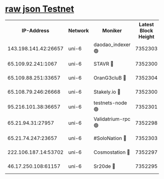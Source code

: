 [raw json Testnet](https://rpc-check.junot.stavr.tech/junot/rpc-junot-result.json)
=


<table><tr><th>IP-Address</th><th>Network</th><th>Moniker</th><th>Latest Block Height</th><th>Earliest Block Height</th><th>Catching Up</th><th>Tx Index</th><th>Voting Power</th><th>Scan Time</th></tr><tr><td>143.198.141.42:26657</td><td>uni-6</td><td>daodao_indexer 🟢</td><td>7352303</td><td>1</td><td>False</td><td>off</td><td>0</td><td>2024-01-25T00:24:59.462263232UTC</td></tr><tr><td>65.109.92.241:1067</td><td>uni-6</td><td>STAVR 🔴</td><td>7352300</td><td>1138541</td><td>False</td><td>on</td><td>6053</td><td>2024-01-25T00:24:49.266048211UTC</td></tr><tr><td>65.109.88.251:33657</td><td>uni-6</td><td>OranG3cluB 🔴</td><td>7352304</td><td>1138541</td><td>False</td><td>on</td><td>11</td><td>2024-01-25T00:25:04.001290310UTC</td></tr><tr><td>65.108.79.246:26668</td><td>uni-6</td><td>Stakely.io 🔴</td><td>7352300</td><td>1570872</td><td>False</td><td>on</td><td>1622293</td><td>2024-01-25T00:24:49.618520290UTC</td></tr><tr><td>95.216.101.38:36657</td><td>uni-6</td><td>testnets-node 🟢</td><td>7352301</td><td>1615130</td><td>False</td><td>on</td><td>0</td><td>2024-01-25T00:24:52.095173194UTC</td></tr><tr><td>65.21.94.31:27957</td><td>uni-6</td><td>Validatrium-rpc 🟢</td><td>7352298</td><td>2943363</td><td>False</td><td>on</td><td>0</td><td>2024-01-25T00:24:44.684242078UTC</td></tr><tr><td>65.21.74.247:23657</td><td>uni-6</td><td>#SoloNation 🔴</td><td>7352303</td><td>5208001</td><td>False</td><td>on</td><td>112</td><td>2024-01-25T00:24:58.573369046UTC</td></tr><tr><td>222.106.187.14:53702</td><td>uni-6</td><td>Cosmostation 🔴</td><td>7352297</td><td>5344501</td><td>False</td><td>on</td><td>109003</td><td>2024-01-25T00:24:42.247447198UTC</td></tr><tr><td>46.17.250.108:61157</td><td>uni-6</td><td>Sr20de 🔴</td><td>7352295</td><td>6419777</td><td>False</td><td>on</td><td>37</td><td>2024-01-25T00:24:36.702963346UTC</td></tr></table>